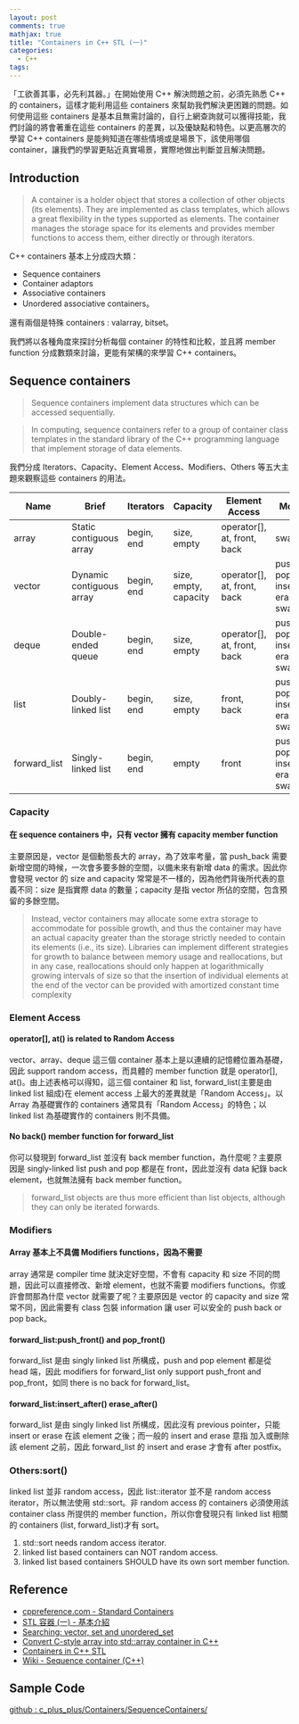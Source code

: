 ```yaml
---
layout: post
comments: true
mathjax: true
title: "Containers in C++ STL (一)"
categories:
  - C++
tags:
---
```

「工欲善其事，必先利其器。」在開始使用 C++ 解決問題之前，必須先熟悉 C++ 的 containers，這樣才能利用這些 containers 來幫助我們解決更困難的問題。如何使用這些 containers 是基本且無需討論的，自行上網查詢就可以獲得技能，我們討論的將會著重在這些 containers 的差異，以及優缺點和特色。以更高層次的學習 C++ containers 是能夠知道在哪些情境或是場景下，該使用哪個 container，讓我們的學習更貼近真實場景，實際地做出判斷並且解決問題。

<!--more-->

## Introduction
>A container is a holder object that stores a collection of other objects (its elements). They are implemented as class templates, which allows a great flexibility in the types supported as elements.
>The container manages the storage space for its elements and provides member functions to access them, either directly or through iterators.

C++ containers 基本上分成四大類：
* Sequence containers
* Container adaptors
* Associative containers
* Unordered associative containers。

還有兩個是特殊 containers : valarray, bitset。

我們將以各種角度來探討分析每個 container 的特性和比較，並且將 member function 分成數類來討論，更能有架構的來學習 C++ containers。

## Sequence containers
>Sequence containers implement data structures which can be accessed sequentially.

>In computing, sequence containers refer to a group of container class templates in the standard library of the C++ programming language that implement storage of data elements.

我們分成 Iterators、Capacity、Element Access、Modifiers、Others 等五大主題來觀察這些 containers 的用法。

|Name        |Brief                   |Iterators |Capacity              |Element Access             |Modifiers                                                    |Others       |
|------------|------------------------|----------|----------------------|---------------------------|-------------------------------------------------------------|-------------|
|array       |Static contiguous array |begin, end|size, empty           |operator[], at, front, back|swap                                                         |             |
|vector      |Dynamic contiguous array|begin, end|size, empty, capacity |operator[], at, front, back|push_back, pop_back, insert, erase, swap, clear              |             |
|deque       |Double-ended queue      |begin, end|size, empty           |operator[], at, front, back|push_back, pop_back, insert, erase, swap, clear              |             |
|list        |Doubly-linked list      |begin, end|size, empty           |front, back                |push_back, pop_back, insert, erase, swap, clear              |sort, reverse|
|forward_list|Singly-linked list      |begin, end|empty                 |front                      |push_front, pop_front, insert_after, erase_after, swap, clear|sort, reverse|

### Capacity
#### 在 sequence containers 中，只有 vector 擁有 capacity member function
主要原因是，vector 是個動態長大的 array，為了效率考量，當 push_back 需要新增空間的時候，一次會多要多餘的空間，以備未來有新增 data 的需求。因此你會發現 vector 的 size and capacity 常常是不一樣的，因為他們背後所代表的意義不同：size 是指實際 data 的數量；capacity 是指 vector 所佔的空間，包含預留的多餘空間。

>Instead, vector containers may allocate some extra storage to accommodate for possible growth, and thus the container may have an actual capacity greater than the storage strictly needed to contain its elements (i.e., its size). Libraries can implement different strategies for growth to balance between memory usage and reallocations, but in any case, reallocations should only happen at logarithmically growing intervals of size so that the insertion of individual elements at the end of the vector can be provided with amortized constant time complexity

### Element Access
#### operator[], at() is related to Random Access
vector、array、deque 這三個 container 基本上是以連續的記憶體位置為基礎，因此 support random access，而具體的 member function 就是 operator[], at()。由上述表格可以得知，這三個 container 和 list, forward_list(主要是由 linked list 組成)在 element access 上最大的差異就是「Random Access」。以 Array 為基礎實作的 containers 通常具有「Random Access」的特色；以 linked list 為基礎實作的 containers 則不具備。

#### No back() member function for forward_list
你可以發現到 forward_list 並沒有 back member function，為什麼呢？主要原因是 singly-linked list push and pop 都是在 front，因此並沒有 data 紀錄 back element，也就無法擁有 back member function。

>forward_list objects are thus more efficient than list objects, although they can only be iterated forwards.

### Modifiers
#### Array 基本上不具備 Modifiers functions，因為不需要
array 通常是 compiler time 就決定好空間，不會有 capacity 和 size 不同的問題，因此可以直接修改、新增 element，也就不需要 modifiers functions。你或許會問那為什麼 vector 就需要了呢？主要原因是 vector 的 capacity and size 常常不同，因此需要有 class 包裝 information 讓 user 可以安全的 push back or pop back。

#### forward_list:push_front() and pop_front()
forward_list 是由 singly linked list 所構成，push and pop element 都是從 head 端，因此 modifiers for forward_list only support push_front and pop_front，如同 there is no back for forward_list。

#### forward_list:insert_after() erase_after()
forward_list 是由 singly linked list 所構成，因此沒有 previous pointer，只能 insert or erase 在該 element 之後；而一般的 insert and erase 意指 加入或刪除該 element 之前，因此 forward_list 的 insert and erase 才會有 after postfix。

### Others:sort()
linked list 並非 random access，因此 list::iterator 並不是 random access iterator，所以無法使用 std::sort。非 random access 的 containers 必須使用該 container class 所提供的 member function，所以你會發現只有 linked list 相關的 containers (list, forward_list)才有 sort。
1. std::sort needs random access iterator.
2. linked list based containers can NOT random access.
3. linked list based containers SHOULD have its own sort member function.

## Reference
* [cppreference.com - Standard Containers](http://www.cplusplus.com/reference/stl/)
* [STL 容器 (一) - 基本介紹](https://larry850806.github.io/2016/06/06/STL1/)
* [Searching: vector, set and unordered_set](https://medium.com/@gx578007/searching-vector-set-and-unordered-set-6649d1aa7752)
* [Convert C-style array into std::array container in C++](https://www.techiedelight.com/convert-c-style-array-into-std-array-container/)
* [Containers in C++ STL](https://www.geeksforgeeks.org/containers-cpp-stl/)
* [Wiki - Sequence container (C++)](https://en.wikipedia.org/wiki/Sequence_container_(C%2B%2B))

## Sample Code
[github : c_plus_plus/Containers/SequenceContainers/](https://github.com/srhuang/c_plus_plus/tree/master/Containers/SequenceContainers)

